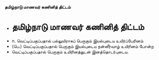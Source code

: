 **தமிழ்நாடு மாணவர் கணினித் திட்டம்**
- # தமிழ்நாடு மாணவர் கணினித் திட்டம்
- n. வெட்டிப்பகுப்பதால் பல்லுயிராகப் பெருகும் இயல்புடைய உயிர்ப்பேரினம்
- (பெ.) வெட்டிப்பகுப்பதால் பெருகும் இயல்புடைய நன்னீர்வாழ் உயிரினம் போன்ற
- வெட்டிப்பகுப்பதால் பெருகும் உயிரினத்துடன் இனத்தொடர்புடைய.

